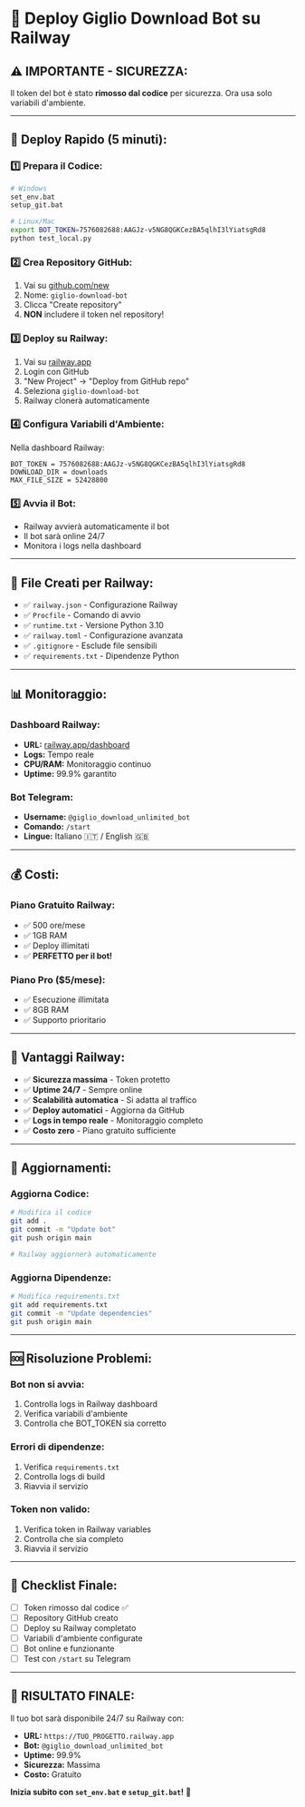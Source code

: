 # 🚀 Deploy Giglio Download Bot su Railway

## ⚠️ **IMPORTANTE - SICUREZZA:**
Il token del bot è stato **rimosso dal codice** per sicurezza. Ora usa solo variabili d'ambiente.

---

## 🎯 **Deploy Rapido (5 minuti):**

### 1️⃣ **Prepara il Codice:**
```bash
# Windows
set_env.bat
setup_git.bat

# Linux/Mac
export BOT_TOKEN=7576082688:AAGJz-v5NG8QGKCezBA5qlhI3lYiatsgRd8
python test_local.py
```

### 2️⃣ **Crea Repository GitHub:**
1. Vai su [github.com/new](https://github.com/new)
2. Nome: `giglio-download-bot`
3. Clicca "Create repository"
4. **NON** includere il token nel repository!

### 3️⃣ **Deploy su Railway:**
1. Vai su [railway.app](https://railway.app)
2. Login con GitHub
3. "New Project" → "Deploy from GitHub repo"
4. Seleziona `giglio-download-bot`
5. Railway clonerà automaticamente

### 4️⃣ **Configura Variabili d'Ambiente:**
Nella dashboard Railway:
```
BOT_TOKEN = 7576082688:AAGJz-v5NG8QGKCezBA5qlhI3lYiatsgRd8
DOWNLOAD_DIR = downloads
MAX_FILE_SIZE = 52428800
```

### 5️⃣ **Avvia il Bot:**
- Railway avvierà automaticamente il bot
- Il bot sarà online 24/7
- Monitora i logs nella dashboard

---

## 🔧 **File Creati per Railway:**

- ✅ `railway.json` - Configurazione Railway
- ✅ `Procfile` - Comando di avvio
- ✅ `runtime.txt` - Versione Python 3.10
- ✅ `railway.toml` - Configurazione avanzata
- ✅ `.gitignore` - Esclude file sensibili
- ✅ `requirements.txt` - Dipendenze Python

---

## 📊 **Monitoraggio:**

### **Dashboard Railway:**
- **URL:** [railway.app/dashboard](https://railway.app/dashboard)
- **Logs:** Tempo reale
- **CPU/RAM:** Monitoraggio continuo
- **Uptime:** 99.9% garantito

### **Bot Telegram:**
- **Username:** `@giglio_download_unlimited_bot`
- **Comando:** `/start`
- **Lingue:** Italiano 🇮🇹 / English 🇬🇧

---

## 💰 **Costi:**

### **Piano Gratuito Railway:**
- ✅ 500 ore/mese
- ✅ 1GB RAM
- ✅ Deploy illimitati
- ✅ **PERFETTO per il bot!**

### **Piano Pro ($5/mese):**
- ✅ Esecuzione illimitata
- ✅ 8GB RAM
- ✅ Supporto prioritario

---

## 🎉 **Vantaggi Railway:**

- ✅ **Sicurezza massima** - Token protetto
- ✅ **Uptime 24/7** - Sempre online
- ✅ **Scalabilità automatica** - Si adatta al traffico
- ✅ **Deploy automatici** - Aggiorna da GitHub
- ✅ **Logs in tempo reale** - Monitoraggio completo
- ✅ **Costo zero** - Piano gratuito sufficiente

---

## 🔄 **Aggiornamenti:**

### **Aggiorna Codice:**
```bash
# Modifica il codice
git add .
git commit -m "Update bot"
git push origin main

# Railway aggiornerà automaticamente
```

### **Aggiorna Dipendenze:**
```bash
# Modifica requirements.txt
git add requirements.txt
git commit -m "Update dependencies"
git push origin main
```

---

## 🆘 **Risoluzione Problemi:**

### **Bot non si avvia:**
1. Controlla logs in Railway dashboard
2. Verifica variabili d'ambiente
3. Controlla che BOT_TOKEN sia corretto

### **Errori di dipendenze:**
1. Verifica `requirements.txt`
2. Controlla logs di build
3. Riavvia il servizio

### **Token non valido:**
1. Verifica token in Railway variables
2. Controlla che sia completo
3. Riavvia il servizio

---

## 🎯 **Checklist Finale:**

- [ ] Token rimosso dal codice ✅
- [ ] Repository GitHub creato
- [ ] Deploy su Railway completato
- [ ] Variabili d'ambiente configurate
- [ ] Bot online e funzionante
- [ ] Test con `/start` su Telegram

---

## 🚀 **RISULTATO FINALE:**

Il tuo bot sarà disponibile 24/7 su Railway con:
- **URL:** `https://TUO_PROGETTO.railway.app`
- **Bot:** `@giglio_download_unlimited_bot`
- **Uptime:** 99.9%
- **Sicurezza:** Massima
- **Costo:** Gratuito

**Inizia subito con `set_env.bat` e `setup_git.bat`!** 🌸
